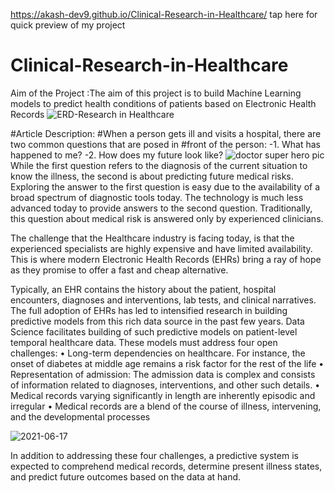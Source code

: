 https://akash-dev9.github.io/Clinical-Research-in-Healthcare/ tap here for quick preview of my project
# Clinical-Research-in-Healthcare
Aim of the Project :The aim of this project is to build Machine Learning models to predict health conditions of patients based on Electronic Health Records
![ERD-Research in Healthcare ](https://user-images.githubusercontent.com/66218899/121564475-561c2e00-c9d0-11eb-8fd7-cd8911cb0eb4.png)

#Article Description:
#When a person gets ill and visits a hospital, there are two common questions that are posed in
#front of the person:
-1. What has happened to me?
-2. How does my future look like?
![doctor super hero pic](https://user-images.githubusercontent.com/66218899/122435261-b53bee80-cf4c-11eb-9137-9849762ae6fa.jpg)
While the first question refers to the diagnosis of the current situation to know the illness, the
second is about predicting future medical risks. Exploring the answer to the first question is
easy due to the availability of a broad spectrum of diagnostic tools today. The technology is
much less advanced today to provide answers to the second question. Traditionally, this
question about medical risk is answered only by experienced clinicians. 

The challenge that the Healthcare industry is facing today, is that the experienced specialists
are highly expensive and have limited availability. This is where modern Electronic Health
Records (EHRs) bring a ray of hope as they promise to offer a fast and cheap alternative.

Typically, an EHR contains the history about the patient, hospital encounters, diagnoses and
interventions, lab tests, and clinical narratives. The full adoption of EHRs has led to intensified
research in building predictive models from this rich data source in the past few years.
Data Science facilitates building of such predictive models on patient-level temporal healthcare
data. These models must address four open challenges:
• Long-term dependencies on healthcare. For instance, the onset of diabetes at middle age
remains a risk factor for the rest of the life
• Representation of admission: The admission data is complex and consists of information
related to diagnoses, interventions, and other such details.
• Medical records varying significantly in length are inherently episodic and irregular
• Medical records are a blend of the course of illness, intervening, and the developmental
processes

![2021-06-17](https://user-images.githubusercontent.com/66218899/122436340-98ec8180-cf4d-11eb-9471-09d36ec3c92b.png)

In addition to addressing these four challenges, a predictive system is expected to comprehend
medical records, determine present illness states, and predict future outcomes based on the
data at hand.
